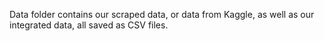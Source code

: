 Data folder contains our scraped data, or data from Kaggle, as well as our integrated data, all saved as CSV files. 